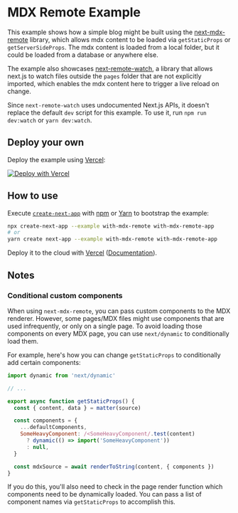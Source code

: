 # MDX Remote Example

This example shows how a simple blog might be built using the [next-mdx-remote](https://github.com/hashicorp/next-mdx-remote) library, which allows mdx content to be loaded via `getStaticProps` or `getServerSideProps`. The mdx content is loaded from a local folder, but it could be loaded from a database or anywhere else.

The example also showcases [next-remote-watch](https://github.com/hashicorp/next-remote-watch), a library that allows next.js to watch files outside the `pages` folder that are not explicitly imported, which enables the mdx content here to trigger a live reload on change.

Since `next-remote-watch` uses undocumented Next.js APIs, it doesn't replace the default `dev` script for this example. To use it, run `npm run dev:watch` or `yarn dev:watch`.

## Deploy your own

Deploy the example using [Vercel](https://vercel.com):

[![Deploy with Vercel](https://vercel.com/button)](https://vercel.com/import/project?template=https://github.com/vercel/next.js/tree/canary/examples/with-mdx-remote)

## How to use

Execute [`create-next-app`](https://github.com/vercel/next.js/tree/canary/packages/create-next-app) with [npm](https://docs.npmjs.com/cli/init) or [Yarn](https://yarnpkg.com/lang/en/docs/cli/create/) to bootstrap the example:

```bash
npx create-next-app --example with-mdx-remote with-mdx-remote-app
# or
yarn create next-app --example with-mdx-remote with-mdx-remote-app
```

Deploy it to the cloud with [Vercel](https://vercel.com/import?filter=next.js&utm_source=github&utm_medium=readme&utm_campaign=next-example) ([Documentation](https://nextjs.org/docs/deployment)).

## Notes

### Conditional custom components

When using `next-mdx-remote`, you can pass custom components to the MDX renderer. However, some pages/MDX files might use components that are used infrequently, or only on a single page. To avoid loading those components on every MDX page, you can use `next/dynamic` to conditionally load them.

For example, here's how you can change `getStaticProps` to conditionally add certain components:

```js
import dynamic from 'next/dynamic'

// ...

export async function getStaticProps() {
  const { content, data } = matter(source)

  const components = {
    ...defaultComponents,
    SomeHeavyComponent: /<SomeHeavyComponent/.test(content)
      ? dynamic(() => import('SomeHeavyComponent'))
      : null,
  }

  const mdxSource = await renderToString(content, { components })
}
```

If you do this, you'll also need to check in the page render function which components need to be dynamically loaded. You can pass a list of component names via `getStaticProps` to accomplish this.
